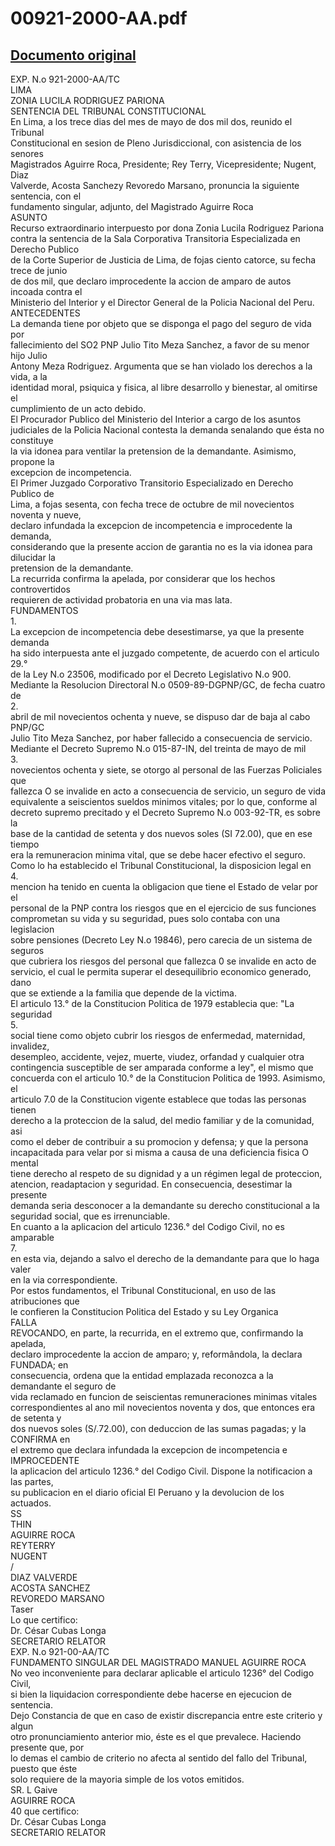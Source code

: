 
00921-2000-AA.pdf
=================
  
[Documento original](https://tc.gob.pe/jurisprudencia/2002/00921-2000-AA.pdf)  
---  
EXP. N.o 921-2000-AA/TC  
LIMA  
ZONIA LUCILA RODRIGUEZ PARIONA  
SENTENCIA DEL TRIBUNAL CONSTITUCIONAL  
En Lima, a los trece dias del mes de mayo de dos mil dos, reunido el Tribunal  
Constitucional en sesion de Pleno Jurisdiccional, con asistencia de los senores  
Magistrados Aguirre Roca, Presidente; Rey Terry, Vicepresidente; Nugent, Diaz  
Valverde, Acosta Sanchezy Revoredo Marsano, pronuncia la siguiente sentencia, con el  
fundamento singular, adjunto, del Magistrado Aguirre Roca  
ASUNTO  
Recurso extraordinario interpuesto por dona Zonia Lucila Rodriguez Pariona  
contra la sentencia de la Sala Corporativa Transitoria Especializada en Derecho Publico  
de la Corte Superior de Justicia de Lima, de fojas ciento catorce, su fecha trece de junio  
de dos mil, que declaro improcedente la accion de amparo de autos incoada contra el  
Ministerio del Interior y el Director General de la Policia Nacional del Peru.  
ANTECEDENTES  
La demanda tiene por objeto que se disponga el pago del seguro de vida por  
fallecimiento del SO2 PNP Julio Tito Meza Sanchez, a favor de su menor hijo Julio  
Antony Meza Rodriguez. Argumenta que se han violado los derechos a la vida, a la  
identidad moral, psiquica y fisica, al libre desarrollo y bienestar, al omitirse el  
cumplimiento de un acto debido.  
El Procurador Publico del Ministerio del Interior a cargo de los asuntos  
judiciales de la Policia Nacional contesta la demanda senalando que ésta no constituye  
la via idonea para ventilar la pretension de la demandante. Asimismo, propone la  
excepcion de incompetencia.  
El Primer Juzgado Corporativo Transitorio Especializado en Derecho Publico de  
Lima, a fojas sesenta, con fecha trece de octubre de mil novecientos noventa y nueve,  
declaro infundada la excepcion de incompetencia e improcedente la demanda,  
considerando que la presente accion de garantia no es la via idonea para dilucidar la  
pretension de la demandante.  
La recurrida confirma la apelada, por considerar que los hechos controvertidos  
requieren de actividad probatoria en una via mas lata.  
FUNDAMENTOS  
1.  
La excepcion de incompetencia debe desestimarse, ya que la presente demanda  
ha sido interpuesta ante el juzgado competente, de acuerdo con el articulo 29.°  
de la Ley N.o 23506, modificado por el Decreto Legislativo N.o 900.  
Mediante la Resolucion Directoral N.o 0509-89-DGPNP/GC, de fecha cuatro de  
2.  
abril de mil novecientos ochenta y nueve, se dispuso dar de baja al cabo PNP/GC  
Julio Tito Meza Sanchez, por haber fallecido a consecuencia de servicio.  
Mediante el Decreto Supremo N.o 015-87-IN, del treinta de mayo de mil  
3.  
novecientos ochenta y siete, se otorgo al personal de las Fuerzas Policiales que  
fallezca O se invalide en acto a consecuencia de servicio, un seguro de vida  
equivalente a seiscientos sueldos minimos vitales; por lo que, conforme al  
decreto supremo precitado y el Decreto Supremo N.o 003-92-TR, es sobre la  
base de la cantidad de setenta y dos nuevos soles (SI 72.00), que en ese tiempo  
era la remuneracion minima vital, que se debe hacer efectivo el seguro.  
Como lo ha establecido el Tribunal Constitucional, la disposicion legal en  
4.  
mencion ha tenido en cuenta la obligacion que tiene el Estado de velar por el  
personal de la PNP contra los riesgos que en el ejercicio de sus funciones  
comprometan su vida y su seguridad, pues solo contaba con una legislacion  
sobre pensiones (Decreto Ley N.o 19846), pero carecia de un sistema de seguros  
que cubriera los riesgos del personal que fallezca 0 se invalide en acto de  
servicio, el cual le permita superar el desequilibrio economico generado, dano  
que se extiende a la familia que depende de la victima.  
El articulo 13.° de la Constitucion Politica de 1979 establecia que: "La seguridad  
5.  
social tiene como objeto cubrir los riesgos de enfermedad, maternidad, invalidez,  
desempleo, accidente, vejez, muerte, viudez, orfandad y cualquier otra  
contingencia susceptible de ser amparada conforme a ley", el mismo que  
concuerda con el articulo 10.° de la Constitucion Politica de 1993. Asimismo, el  
articulo 7.0 de la Constitucion vigente establece que todas las personas tienen  
derecho a la proteccion de la salud, del medio familiar y de la comunidad, asi  
como el deber de contribuir a su promocion y defensa; y que la persona  
incapacitada para velar por si misma a causa de una deficiencia fisica O mental  
tiene derecho al respeto de su dignidad y a un régimen legal de proteccion,  
atencion, readaptacion y seguridad. En consecuencia, desestimar la presente  
demanda seria desconocer a la demandante su derecho constitucional a la  
seguridad social, que es irrenunciable.  
En cuanto a la aplicacion del articulo 1236.° del Codigo Civil, no es amparable  
7.  
en esta via, dejando a salvo el derecho de la demandante para que lo haga valer  
en la via correspondiente.  
Por estos fundamentos, el Tribunal Constitucional, en uso de las atribuciones que  
le confieren la Constitucion Politica del Estado y su Ley Organica  
FALLA  
REVOCANDO, en parte, la recurrida, en el extremo que, confirmando la apelada,  
declaro improcedente la accion de amparo; y, reformândola, la declara FUNDADA; en  
consecuencia, ordena que la entidad emplazada reconozca a la demandante el seguro de  
vida reclamado en funcion de seiscientas remuneraciones minimas vitales  
correspondientes al ano mil novecientos noventa y dos, que entonces era de setenta y  
dos nuevos soles (S/.72.00), con deduccion de las sumas pagadas; y la CONFIRMA en  
el extremo que declara infundada la excepcion de incompetencia e IMPROCEDENTE  
la aplicacion del articulo 1236.° del Codigo Civil. Dispone la notificacion a las partes,  
su publicacion en el diario oficial El Peruano y la devolucion de los actuados.  
SS  
THIN  
AGUIRRE ROCA  
REYTERRY  
NUGENT  
/  
DIAZ VALVERDE  
ACOSTA SANCHEZ  
REVOREDO MARSANO  
Taser  
Lo que certifico:  
Dr. César Cubas Longa  
SECRETARIO RELATOR  
EXP. N.o 921-00-AA/TC  
FUNDAMENTO SINGULAR DEL MAGISTRADO MANUEL AGUIRRE ROCA  
No veo inconveniente para declarar aplicable el articulo 1236° del Codigo Civil,  
si bien la liquidacion correspondiente debe hacerse en ejecucion de sentencia.  
Dejo Constancia de que en caso de existir discrepancia entre este criterio y algun  
otro pronunciamiento anterior mio, éste es el que prevalece. Haciendo presente que, por  
lo demas el cambio de criterio no afecta al sentido del fallo del Tribunal, puesto que éste  
solo requiere de la mayoria simple de los votos emitidos.  
SR. L Gaive  
AGUIRRE ROCA  
40 que certifico:  
Dr. César Cubas Longa  
SECRETARIO RELATOR